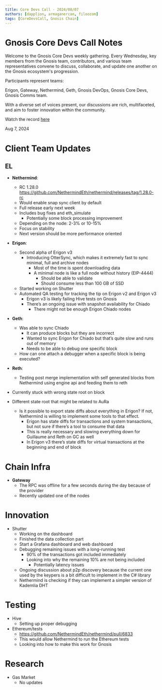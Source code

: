 ```yaml
---
title: Core Devs Call - 2024/08/07
authors: [dapplion, armaganercan, filoozom]
tags: [CoreDevsCall, Gnosis Chain]
---
```


# Gnosis Core Devs Call Notes

Welcome to the Gnosis Core Devs weekly gathering. Every Wednesday, key members from the Gnosis team, contributors, and various team representatives convene to discuss, collaborate, and update one another on the Gnosis ecosystem's progression.

Participants represent teams:

Erigon, Gateway, Nethermind, Geth, Gnosis DevOps, Gnosis Core Devs, Gnosis Comms team.

With a diverse set of voices present, our discussions are rich, multifaceted, and aim to foster innovation within the community.

Watch the record [here](https://www.youtube.com/watch?v=Jr4cBtp6Q1M)

Aug 7, 2024

# Client Team Updates
## EL

* **Nethermind**: 
    * RC 1.28.0 https://github.com/NethermindEth/nethermind/releases/tag/1.28.0-rc 
    * Would enable snap sync client by default
    * Full release early next week
    * Includes bug fixes and eth_simulate
        * Potentially some block processing improvement
    * Depending on the node: 2-3% or 10-15%
    * Focus on stability
    * Next version should be more performance oriented


* **Erigon**: 
  * Second alpha of Erigon v3 
    * Introducing OtterSync, which makes it extremely fast to sync minimal, full and archive nodes
        * Most of the time is spent downloading data
        * A minimal node is like a full node without history (EIP-4444)
            * Should be able to validate
            * Should consume less than 100 GB of SSD
  * Started working on Shutter
  * Automated QA testing for tracking the tip on Erigon v2 and Erigon v3
    * Erigon v3 is likely failing Hive tests on Gnosis
    * There’s an ongoing issue with snapshot availability for Chiado
        * There might not be enough Erigon Chiado nodes

* **Geth**:
    * Was able to sync Chiado
        * It can produce blocks but they are incorrect
        * Wanted to sync Erigon for Chiado but that’s quite slow and runs out of memory
        * Needs to be able to debug one specific block
    * How can one attach a debugger when a specific block is being executed?


* **Reth**: 
  * Testing post merge implementation with self generated blocks from Nethermind using engine api and feeding them to reth
 * Currently stuck with wrong state root on block
 * Different state root that might be related to AuRa
    * Is it possible to export state diffs about everything in Erigon? If not, Nethermind is willing to implement some tools to that effect.
        * Erigon has state diffs for transactions and system transactions, but not sure if there’s a tool to consume that data
        * This is really necessary and slowing everything down for Guillaume and Reth on GC as well
        * In Erigon v3 there’s state diffs for virtual transactions at the beginning and end of block

# Chain Infra

* **Gateway**
  * The RPC was offline for a few seconds during the day because of the provider
  * Recently updated one of the nodes

# Innovation

* Shutter
    * Working on the dashboard
    * Finished the data collection part
    * Start a Grafana dashboard and web dashboard
    * Debugging remaining issues with a long-running test
        * 90% of the transactions got included immediately
        * Looking into why the remaining 10% are not being included
            * Potentially latency issues
    * Ongoing discussion about p2p discovery because the current one used by the keypers is a bit difficult to implement in the C# library
    * Nethermind is checking if they can implement a simpler version of Kademlia DHT


# Testing

* Hive
    * Setting up proper debugging
* Ethereum/tests
    * https://github.com/NethermindEth/nethermind/pull/6833
    * This would allow Nethermind to run the Ethereum tests
    * Looking into how to make this work for Gnosis

# Research

* Gas Market
    * No updates














































